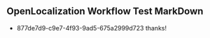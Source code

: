 ## OpenLocalization Workflow Test MarkDown
* 877de7d9-c9e7-4f93-9ad5-675a2999d723 
thanks!<!--HONumber=Mar16_HO3-->
